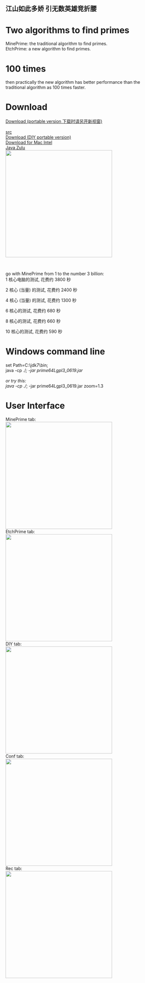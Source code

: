 ## 江山如此多娇 引无数英雄竞折腰
# Two algorithms to find primes
MinePrime: the traditional algorithm to find primes.<br/>
EtchPrime: a new algorithm to find primes.

# 100 times  
then practically the new algorithm has better performance than the traditional algorithm as 100 times faster.

# Download 
<a href="http://c64.tw/d2.jsp" target="_blank" > Download (portable version 下载时请另开新视窗) </a><br/>		
<a href="http://c64.tw/w20/o/viewOpenSrc.jsp" target="_blank" > src </a><br/>
<a href="http://c64.tw/w20/prime64Lgpl/prime64Lgpl3DiyPortable.zip" target="_blank" > Download (DIY portable version) </a><br/>
<a href="http://c64.tw/w20/prime64Lgpl/java7MacIntel.gz" target="_blank" > Download for Mac Intel </a>
<br/>
<a href="https://www.azul.com/downloads/zulu-community/?version=java-11-lts&os=macos&architecture=x86-64-bit&package=jre" target="_blank" > Java Zulu </a>
<br/>
<img
		src="http://c64.tw/r20/main/image/prime64UI.png"
		width="350px"
		border="0" /> 
		
<br/>

go with MinePrime from 1 to the number 3 billion:<br/>
1 核心电脑的测试, 花费约 3800 秒<br/>

2 核心 (当量) 的测试, 花费约 2400 秒<br/>

4 核心 (当量) 的测试, 花费约 1300 秒<br/>

6 核心的测试, 花费约 680 秒<br/>

8 核心的测试, 花费约 660 秒<br/>

10 核心的测试, 花费约 590 秒<br/>

# Windows command line
set Path=C:\jdk7\bin;<br/>
java -cp ./*; -jar prime64Lgpl3_0619.jar<br/>
<br/>
or try this:<br/>
java -cp ./*; -jar prime64Lgpl3_0619.jar zoom=1.3


# User Interface
MinePrime tab: <br/>
<img
		src="http://c64.tw/r20/main/image/prime64UI_MP.png"
		width="350px"
		border="0" /> 
<br/>
EtchPrime tab: <br/>
<img
		src="http://c64.tw/r20/main/image/prime64UI_EP.png"
		width="350px"
		border="0" /> 
<br/>
DIY tab: <br/>
<img
		src="http://c64.tw/r20/main/image/prime64UI_DIY.png"
		width="350px"
		border="0" /> 
<br/>
Conf tab: <br/>
<img
		src="http://c64.tw/r20/main/image/prime64UI_Conf.png"
		width="350px"
		border="0" /> 
<br/>
Rec tab: <br/>
<img
		src="http://c64.tw/r20/main/image/prime64UI_Rec.png"
		width="350px"
		border="0" /> 
<br/>
